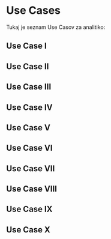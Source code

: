 # Use Cases

Tukaj je seznam Use Casov za analitiko:


  ## Use Case I

  ## Use Case II

  ## Use Case III

  ## Use Case IV

  ## Use Case V

  ## Use Case VI

  ## Use Case VII

  ## Use Case VIII

  ## Use Case IX

  ## Use Case X
